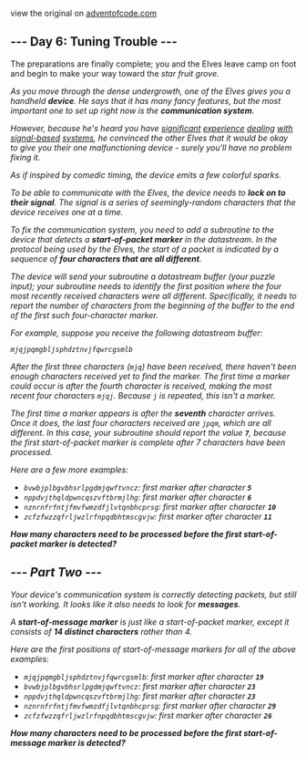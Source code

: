 view the original on <a href=https://adventofcode.com/2022/day/6>adventofcode.com</a>
<h2>--- Day 6: Tuning Trouble ---</h2><p>The preparations are finally complete; you and the Elves leave camp on foot and begin to make your way toward the <em class="star">star</b> fruit grove.</p>
<p>As you move through the dense undergrowth, one of the Elves gives you a handheld <b>device</b>. He says that it has many fancy features, but the most important one to set up right now is the <b>communication system</b>.</p>
<p>However, because he's heard you have <a href="/2016/day/6">significant</a> <a href="/2016/day/25">experience</a> <a href="/2019/day/7">dealing</a> <a href="/2019/day/9">with</a> <a href="/2019/day/16">signal-based</a> <a href="/2021/day/25">systems</a>, he convinced the other Elves that it would be okay to give you their one malfunctioning device - surely you'll have no problem fixing it.</p>
<p>As if inspired by comedic timing, the device emits a few <span title="The magic smoke, on the other hand, seems to be contained... FOR NOW!">colorful sparks</span>.</p>
<p>To be able to communicate with the Elves, the device needs to <b>lock on to their signal</b>. The signal is a series of seemingly-random characters that the device receives one at a time.</p>
<p>To fix the communication system, you need to add a subroutine to the device that detects a <b>start-of-packet marker</b> in the datastream. In the protocol being used by the Elves, the start of a packet is indicated by a sequence of <b>four characters that are all different</b>.</p>
<p>The device will send your subroutine a datastream buffer (your puzzle input); your subroutine needs to identify the first position where the four most recently received characters were all different. Specifically, it needs to report the number of characters from the beginning of the buffer to the end of the first such four-character marker.</p>
<p>For example, suppose you receive the following datastream buffer:</p>
<pre><code>mjqjpqmgbljsphdztnvjfqwrcgsmlb</code></pre>
<p>After the first three characters (<code>mjq</code>) have been received, there haven't been enough characters received yet to find the marker. The first time a marker could occur is after the fourth character is received, making the most recent four characters <code>mjqj</code>. Because <code>j</code> is repeated, this isn't a marker.</p>
<p>The first time a marker appears is after the <b>seventh</b> character arrives. Once it does, the last four characters received are <code>jpqm</code>, which are all different. In this case, your subroutine should report the value <code><b>7</b></code>, because the first start-of-packet marker is complete after 7 characters have been processed.</p>
<p>Here are a few more examples:</p>
<ul>
<li><code>bvwbjplbgvbhsrlpgdmjqwftvncz</code>: first marker after character <code><b>5</b></code></li>
<li><code>nppdvjthqldpwncqszvftbrmjlhg</code>: first marker after character <code><b>6</b></code></li>
<li><code>nznrnfrfntjfmvfwmzdfjlvtqnbhcprsg</code>: first marker after character <code><b>10</b></code></li>
<li><code>zcfzfwzzqfrljwzlrfnpqdbhtmscgvjw</code>: first marker after character <code><b>11</b></code></li>
</ul>
<p><b>How many characters need to be processed before the first start-of-packet marker is detected?</b></p>

<h2 id="part2">--- Part Two ---</h2><p>Your device's communication system is correctly detecting packets, but still isn't working. It looks like it also needs to look for <b>messages</b>.</p>
<p>A <b>start-of-message marker</b> is just like a start-of-packet marker, except it consists of <b>14 distinct characters</b> rather than 4.</p>
<p>Here are the first positions of start-of-message markers for all of the above examples:</p>
<ul>
<li><code>mjqjpqmgbljsphdztnvjfqwrcgsmlb</code>: first marker after character <code><b>19</b></code></li>
<li><code>bvwbjplbgvbhsrlpgdmjqwftvncz</code>: first marker after character <code><b>23</b></code></li>
<li><code>nppdvjthqldpwncqszvftbrmjlhg</code>: first marker after character <code><b>23</b></code></li>
<li><code>nznrnfrfntjfmvfwmzdfjlvtqnbhcprsg</code>: first marker after character <code><b>29</b></code></li>
<li><code>zcfzfwzzqfrljwzlrfnpqdbhtmscgvjw</code>: first marker after character <code><b>26</b></code></li>
</ul>
<p><b>How many characters need to be processed before the first start-of-message marker is detected?</b></p>

